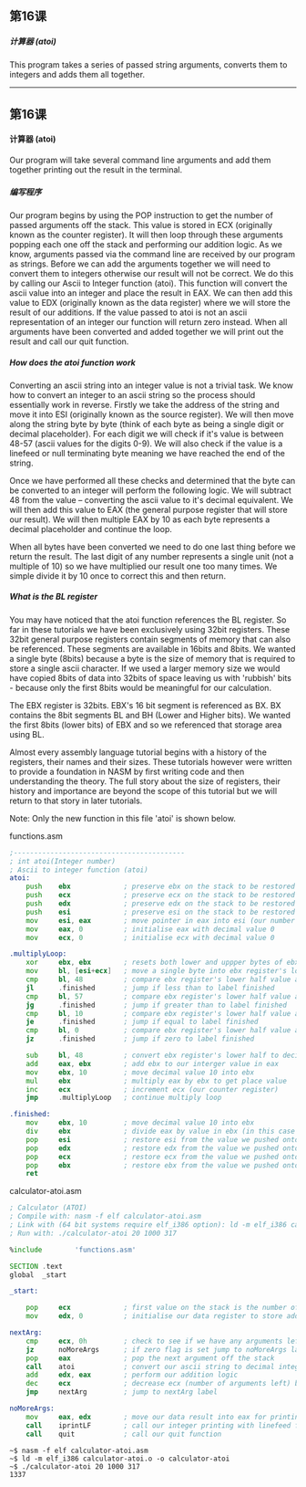 ## 第16课

##### 计算器 (atoi)

This program takes a series of passed string arguments, converts them to integers and adds them all together.

---

## 第16课

#### 计算器 (atoi)


Our program will take several command line arguments and add them together printing out the result in the terminal.

##### 编写程序

Our program begins by using the POP instruction to get the number of passed arguments off the stack.  This value is stored in ECX (originally known as the counter register).  It will then loop through these arguments popping each one off the stack and performing our addition logic. As we know, arguments passed via the command line are received by our program as strings.  Before we can add the arguments together we will need to convert them to integers otherwise our result will not be correct. We do this by calling our Ascii to Integer function (atoi).  This function will convert the ascii value into an integer and place the result in EAX.  We can then add this value to EDX (originally known as the data register) where we will store the result of our additions. If the value passed to atoi is not an ascii representation of an integer our function will return zero instead. When all arguments have been converted and added together we will print out the result and call our quit function.

##### How does the atoi function work

Converting an ascii string into an integer value is not a trivial task.  We know how to convert an integer to an ascii string so the process should essentially work in reverse.  Firstly we take the address of the string and move it into ESI (originally known as the source register). We will then move along the string byte by byte (think of each byte as being a single digit or decimal placeholder).  For each digit we will check if it's value is between 48-57 (ascii values for the digits 0-9). We will also check if the value is a linefeed or null terminating byte meaning we have reached the end of the string.

Once we have performed all these checks and determined that the byte can be converted to an integer will perform the following logic.  We will subtract 48 from the value – converting the ascii value to it's decimal equivalent. We will then add this value to EAX (the general purpose register that will store our result). We will then multiple EAX by 10 as each byte represents a decimal placeholder and continue the loop.

When all bytes have been converted we need to do one last thing before we return the result.  The last digit of any number represents a single unit (not a multiple of 10) so we have multiplied our result one too many times.  We simple divide it by 10 once to correct this and then return.

##### What is the BL register

You may have noticed that the atoi function references the BL register.  So far in these tutorials we have been exclusively using 32bit registers.   These 32bit general purpose registers contain segments of memory that can also be referenced. These segments are available in 16bits and 8bits.  We wanted a single byte (8bits) because a byte is the size of memory that is required to store a single ascii character.  If we used a larger memory size we would have copied 8bits of data into 32bits of space leaving us with 'rubbish' bits - because only the first 8bits would be meaningful for our calculation.

The EBX register is 32bits.  EBX's 16 bit segment is referenced as BX.  BX contains the 8bit segments BL and BH (Lower and Higher bits).  We wanted the first 8bits (lower bits) of EBX and so we referenced that storage area using BL.

Almost every assembly language tutorial begins with a history of the registers, their names and their sizes.  These tutorials however were written to provide a foundation in NASM by first writing code and then understanding the theory. The full story about the size of registers, their history and importance are beyond the scope of this tutorial but we will return to that story in later tutorials.

Note:
Only the new function in this file 'atoi' is shown below.



functions.asm
```asm
;------------------------------------------
; int atoi(Integer number)
; Ascii to integer function (atoi)
atoi:
    push    ebx             ; preserve ebx on the stack to be restored after function runs
    push    ecx             ; preserve ecx on the stack to be restored after function runs
    push    edx             ; preserve edx on the stack to be restored after function runs
    push    esi             ; preserve esi on the stack to be restored after function runs
    mov     esi, eax        ; move pointer in eax into esi (our number to convert)
    mov     eax, 0          ; initialise eax with decimal value 0
    mov     ecx, 0          ; initialise ecx with decimal value 0

.multiplyLoop:
    xor     ebx, ebx        ; resets both lower and uppper bytes of ebx to be 0
    mov     bl, [esi+ecx]   ; move a single byte into ebx register's lower half
    cmp     bl, 48          ; compare ebx register's lower half value against ascii value 48 (char value 0)
    jl      .finished       ; jump if less than to label finished
    cmp     bl, 57          ; compare ebx register's lower half value against ascii value 57 (char value 9)
    jg      .finished       ; jump if greater than to label finished
    cmp     bl, 10          ; compare ebx register's lower half value against ascii value 10 (linefeed character)
    je      .finished       ; jump if equal to label finished
    cmp     bl, 0           ; compare ebx register's lower half value against decimal value 0 (end of string)
    jz      .finished       ; jump if zero to label finished

    sub     bl, 48          ; convert ebx register's lower half to decimal representation of ascii value
    add     eax, ebx        ; add ebx to our interger value in eax
    mov     ebx, 10         ; move decimal value 10 into ebx
    mul     ebx             ; multiply eax by ebx to get place value
    inc     ecx             ; increment ecx (our counter register)
    jmp     .multiplyLoop   ; continue multiply loop

.finished:
    mov     ebx, 10         ; move decimal value 10 into ebx
    div     ebx             ; divide eax by value in ebx (in this case 10)
    pop     esi             ; restore esi from the value we pushed onto the stack at the start
    pop     edx             ; restore edx from the value we pushed onto the stack at the start
    pop     ecx             ; restore ecx from the value we pushed onto the stack at the start
    pop     ebx             ; restore ebx from the value we pushed onto the stack at the start
    ret
```

calculator-atoi.asm
```asm
; Calculator (ATOI)
; Compile with: nasm -f elf calculator-atoi.asm
; Link with (64 bit systems require elf_i386 option): ld -m elf_i386 calculator-atoi.o -o calculator-atoi
; Run with: ./calculator-atoi 20 1000 317

%include        'functions.asm'

SECTION .text
global  _start

_start:

    pop     ecx             ; first value on the stack is the number of arguments
    mov     edx, 0          ; initialise our data register to store additions

nextArg:
    cmp     ecx, 0h         ; check to see if we have any arguments left
    jz      noMoreArgs      ; if zero flag is set jump to noMoreArgs label (jumping over the end of the loop)
    pop     eax             ; pop the next argument off the stack
    call    atoi            ; convert our ascii string to decimal integer
    add     edx, eax        ; perform our addition logic
    dec     ecx             ; decrease ecx (number of arguments left) by 1
    jmp     nextArg         ; jump to nextArg label

noMoreArgs:
    mov     eax, edx        ; move our data result into eax for printing
    call    iprintLF        ; call our integer printing with linefeed function
    call    quit            ; call our quit function
```

```
~$ nasm -f elf calculator-atoi.asm
~$ ld -m elf_i386 calculator-atoi.o -o calculator-atoi
~$ ./calculator-atoi 20 1000 317
1337
```
